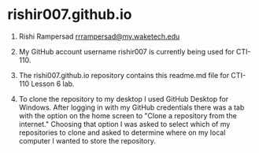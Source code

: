 # rishir007.github.io

1. Rishi Rampersad rrrampersad@my.waketech.edu

2. My GitHub account username rishir007 is currently being used for CTI-110.

3. The rishi007.github.io repository contains this readme.md file for CTI-110 Lesson 6 lab.

4. To clone the repository to my desktop I used GitHub Desktop for Windows. After logging in with my GitHub credentials there was a tab with the option on the home screen to "Clone a repository from the internet." Choosing that option I was asked to select which of my repositories to clone and asked to determine where on my local computer I wanted to store the repository.